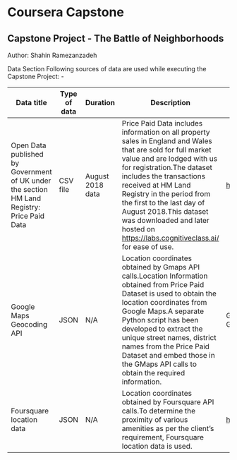 # Coursera Capstone


## Capstone Project - The Battle of Neighborhoods

Author: Shahin Ramezanzadeh

Data Section
Following sources of data are used while executing the Capstone Project: -

|Data title|Type of data|Duration|Description|Source|
|----------|-------------|-------|-----------|-------|
|Open Data published by Government of UK under the section HM Land Registry: Price Paid Data|CSV file|August 2018 data|Price Paid Data includes information on all property sales in England and Wales that are sold for full market value and are lodged with us for registration.The dataset includes the transactions received at HM Land Registry in the period from the first to the last day of August 2018.This dataset was downloaded and later hosted on https://labs.cognitiveclass.ai/ for ease of use.|http://landregistry.data.gov.uk/ |
|Google Maps Geocoding API|JSON|N/A|Location coordinates obtained by Gmaps API calls.Location Information obtained from Price Paid Dataset is used to obtain the location coordinates from Google Maps.A separate Python script has been developed to extract the unique street names, district names from the Price Paid Dataset and embed those in the GMaps API calls to obtain the required information.|Google Cloud Platform/ Google Maps|
|Foursquare location data|JSON|N/A|Location coordinates obtained by Foursquare API calls.To determine the proximity of various amenities as per the client’s requirement, Foursquare location data is used.|https://foursquare.com/|
